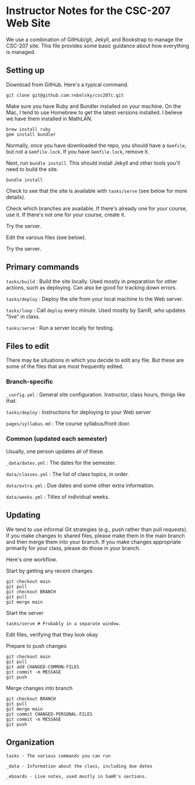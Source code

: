 Instructor Notes for the CSC-207 Web Site
=========================================

We use a combination of GitHub/git, Jekyll, and Bookstrap to manage
the CSC-207 site.  This file provides some basic guidance about how
everything is managed.

Setting up
----------

Download from GitHub.  Here's a typical command.

    git clone git@github.com:rebelsky/csc207c.git 

Make sure you have Ruby and Bundler installed on your machine.  On the
Mac, I tend to use Homebrew to get the latest versions installed.  I
believe we have them installed in MathLAN.

    brew install ruby
    gem install bundler

Normally, once you have downloaded the repo, you should have a `Gemfile`,
but not a `Gemfile.lock`.  If you have `Gemfile.lock`, remove it.

Next, run `bundle install`.  This should install Jekyll and other tools
you'll need to build the site.

    bundle install

Check to see that the site is available with `tasks/serve` (see below
for more details).

Check which branches are available.  If there's already one for your
course, use it.  If there's not one for your course, create it.

Try the server.

Edit the various files (see below).

Try the server.

Primary commands
----------------

`tasks/build`
  : Build the site locally.  Used mostly in preparation for other actions,
    such as deploying.  Can also be good for tracking down errors.

`tasks/deploy`
  : Deploy the site from your local machine to the Web server.

`tasks/loop`
  : Call `deploy` every minute.  Used mostly by SamR, who updates "live"
    in class.

`tasks/serve`
  : Run a server locally for testing.

Files to edit
-------------

There may be situations in which you decide to edit any file.  But these
are some of the files that are most frequently edited.

### Branch-specific

`_config.yml`
  : General site configuration.  Instructor, class hours, things like that.

`tasks/deploy`
  : Instructions for deploying to your Web server

`pages/syllabus.md`
  : The course syllabus/front door.

### Common (updated each semester)

Usually, one person updates all of these.

`_data/dates.yml`
  : The dates for the semester.  

`data/classes.yml`
  : The list of class topics, in order.

`data/extra.yml`
  : Due dates and some other extra information.

`data/weeks.yml`
  : Titles of individual weeks.

Updating
--------

We tend to use informal Git strategies (e.g., push rather than pull requests).
If you make changes to shared files, please make them in the main branch
and then merge them into your branch.  If you make changes appropriate
primarily for your class, please do those in your branch.

Here's one workflow.

Start by getting any recent changes.

    git checkout main
    git pull
    git checkout BRANCH
    git pull
    git merge main

Start the server

    tasks/serve # Probably in a separate window.

Edit files, verifying that they look okay

Prepare to push changes

    git checkout main
    git pull
    git add CHANGED-COMMON-FILES
    git commit -m MESSAGE
    git push

Merge changes into branch

    git checkout BRANCH
    git pull
    git merge main
    git commit CHANGED-PERSONAL-FILES
    git commit -m MESSAGE
    git push

Organization
------------

    tasks - The various commands you can run

    _data - Information about the class, including due dates

    _eboards - Live notes, used mostly in SamR's sections.

